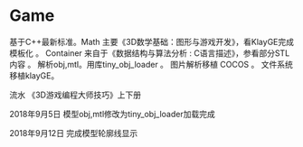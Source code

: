 # Game
基于C++最新标准。Math 主要《3D数学基础：图形与游戏开发》，看KlayGE完成模板化  。
Container 来自于《数据结构与算法分析 : C语言描述》，参看部分STL内容  。
解析obj,mtl。用库tiny_obj_loader 。
图片解析移植 COCOS 。
文件系统移植klayGE。

流水
《3D游戏编程大师技巧》上下册

2018年9月5日
模型obj,mtl修改为tiny_obj_loader加载完成

2018年9月12日
完成模型轮廓线显示
